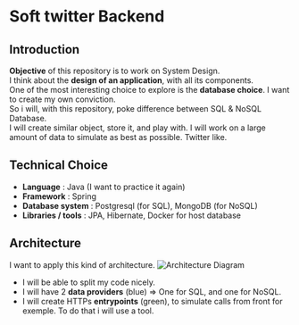 # Soft twitter Backend

## Introduction
**Objective** of this repository is to work on System Design.  
I think about the **design of an application**, with all its components.  
One of the most interesting choice to explore is the **database choice**. I want to create my own conviction.  
So i will, with this repository, poke difference between SQL & NoSQL Database.  
I will create similar object, store it, and play with. I will work on a large amount of data to simulate as best as possible. Twitter like.  

## Technical Choice

 - **Language** : Java (I want to practice it again)
 - **Framework** : Spring
 - **Database system** : Postgresql (for SQL), MongoDB (for NoSQL)
 - **Libraries / tools** : JPA, Hibernate, Docker for host database

## Architecture

I want to apply this kind of architecture.
![Architecture Diagram](https://cdn-media-1.freecodecamp.org/images/YIABVRTHRz58ZiT6W-emBkfNIQUHBelp8t6U)

 - I will be able to split my code nicely.
 - I will have 2 **data providers** (blue) => One for SQL, and one for NoSQL.
 - I will create HTTPs **entrypoints** (green), to simulate calls from front for exemple. To do that i will use a tool.
